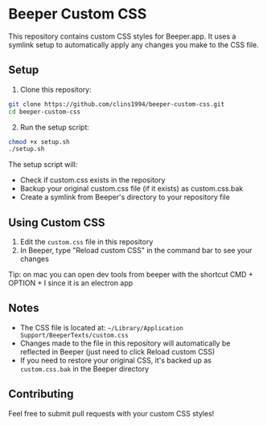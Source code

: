 # Beeper Custom CSS

This repository contains custom CSS styles for Beeper.app. It uses a symlink setup to automatically apply any changes you make to the CSS file.

## Setup

1. Clone this repository:
```bash
git clone https://github.com/clins1994/beeper-custom-css.git
cd beeper-custom-css
```

2. Run the setup script:
```bash
chmod +x setup.sh
./setup.sh
```

The setup script will:
- Check if custom.css exists in the repository
- Backup your original custom.css file (if it exists) as custom.css.bak
- Create a symlink from Beeper's directory to your repository file

## Using Custom CSS

1. Edit the `custom.css` file in this repository
2. In Beeper, type "Reload custom CSS" in the command bar to see your changes

Tip: on mac you can open dev tools from beeper with the shortcut CMD + OPTION + I since it is an electron app

## Notes

- The CSS file is located at: `~/Library/Application Support/BeeperTexts/custom.css`
- Changes made to the file in this repository will automatically be reflected in Beeper (just need to click Reload custom CSS)
- If you need to restore your original CSS, it's backed up as `custom.css.bak` in the Beeper directory

## Contributing

Feel free to submit pull requests with your custom CSS styles!
